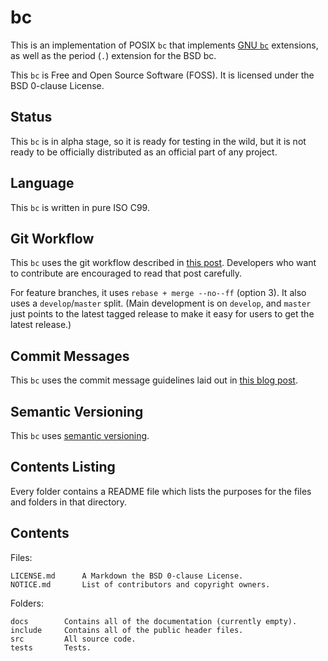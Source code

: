 # bc

This is an implementation of POSIX `bc` that implements
[GNU `bc`](https://www.gnu.org/software/bc/) extensions, as well as the period
(`.`) extension for the BSD bc.

This `bc` is Free and Open Source Software (FOSS). It is licensed under the BSD
0-clause License.

## Status

This `bc` is in alpha stage, so it is ready for testing in the wild, but it is
not ready to be officially distributed as an official part of any project.

## Language

This `bc` is written in pure ISO C99.

## Git Workflow

This `bc` uses the git workflow described in
[this post](http://endoflineblog.com/oneflow-a-git-branching-model-and-workflow).
Developers who want to contribute are encouraged to read that post carefully.

For feature branches, it uses `rebase + merge --no--ff` (option 3). It also uses
a `develop`/`master` split. (Main development is on `develop`, and `master` just
points to the latest tagged release to make it easy for users to get the latest
release.)

## Commit Messages

This `bc` uses the commit message guidelines laid out in
[this blog post](http://tbaggery.com/2008/04/19/a-note-about-git-commit-messages.html).

## Semantic Versioning

This `bc` uses [semantic versioning](http://semver.org/).

## Contents Listing

Every folder contains a README file which lists the purposes for the files and
folders in that directory.

## Contents

Files:

	LICENSE.md      A Markdown the BSD 0-clause License.
	NOTICE.md       List of contributors and copyright owners.

Folders:

	docs        Contains all of the documentation (currently empty).
	include     Contains all of the public header files.
	src         All source code.
	tests       Tests.
